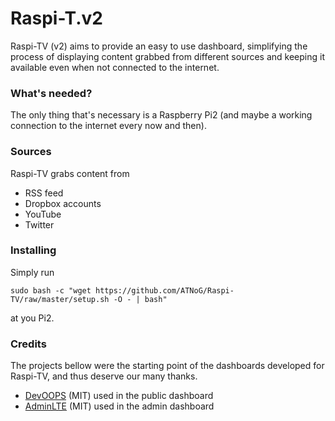 # Raspi-T.v2

Raspi-TV (v2) aims to provide an easy to use dashboard, simplifying the process of displaying content grabbed from different sources and keeping it available even when not connected to the internet.  

### What's needed?

The only thing that's necessary is a Raspberry Pi2 (and maybe a working connection to the internet every now and then).

### Sources

Raspi-TV grabs content from
  * RSS feed
  * Dropbox accounts
  * YouTube
  * Twitter

### Installing

Simply run

```sudo bash -c "wget https://github.com/ATNoG/Raspi-TV/raw/master/setup.sh -O - | bash"```

at you Pi2.

### Credits

The projects bellow were the starting point of the dashboards developed for Raspi-TV, and thus deserve our many thanks.

  * [DevOOPS](https://github.com/devoopsme/devoops) (MIT) used in the public dashboard
  * [AdminLTE](https://github.com/almasaeed2010/AdminLTE) (MIT) used in the admin dashboard
